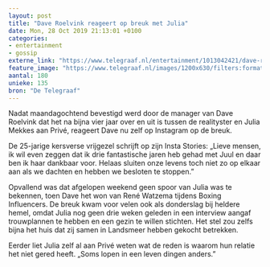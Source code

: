 ```yaml
---
layout: post
title: "Dave Roelvink reageert op breuk met Julia"
date: Mon, 28 Oct 2019 21:13:01 +0100
categories: 
- entertainment 
- gossip 
externe_link: "https://www.telegraaf.nl/entertainment/1013042421/dave-roelvink-reageert-op-breuk-met-julia"
feature_image: "https://www.telegraaf.nl/images/1200x630/filters:format(jpeg):quality(80)/cdn-kiosk-api.telegraaf.nl/57b3d764-f9bf-11e9-af6d-02c309bc01c1.jpg"
aantal: 180
unieke: 135
bron: "De Telegraaf"
---
```


<p class="intro">Nadat maandagochtend bevestigd werd door de manager van Dave Roelvink dat het na bijna vier jaar over en uit is tussen de realityster en Julia Mekkes aan Privé, reageert Dave nu zelf op Instagram op de breuk.</p> <p>De 25-jarige kersverse vrijgezel schrijft op zijn Insta Stories: „Lieve mensen, ik wil even zeggen dat ik drie fantastische jaren heb gehad met Juul en daar ben ik haar dankbaar voor. Helaas sluiten onze levens toch niet zo op elkaar aan als we dachten en hebben we besloten te stoppen.”</p><p>Opvallend was dat afgelopen weekend geen spoor van Julia was te bekennen, toen Dave het won van René Watzema tijdens Boxing Influencers. De breuk kwam voor velen ook als donderslag bij heldere hemel, omdat Julia nog geen drie weken geleden in een interview aangaf trouwplannen te hebben en een gezin te willen stichten. Het stel zou zelfs bijna het huis dat zij samen in Landsmeer hebben gekocht betrekken.</p><p>Eerder liet Julia zelf al aan Privé weten wat de reden is waarom hun relatie het niet gered heeft. „Soms lopen in een leven dingen anders.”</p>
